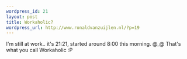 ```yaml
--- 
wordpress_id: 21
layout: post
title: Workaholic?
wordpress_url: http://www.ronaldvanzuijlen.nl/?p=19
---
```

I'm still at work.. it's 21:21, started around 8:00 this morning. @_@ That's what you call Workaholic :P

